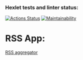 ### Hexlet tests and linter status:

[![Actions Status](https://github.com/polina-belyakaeva/frontend-project-11/actions/workflows/hexlet-check.yml/badge.svg)](https://github.com/polina-belyakaeva/frontend-project-11/actions)
[![Maintainability](https://api.codeclimate.com/v1/badges/65367243ffbb5a3507d0/maintainability)](https://codeclimate.com/github/polina-belyakaeva/frontend-project-11/maintainability)

# RSS App:

[RSS aggregator](https://frontend-project-11-cmyjggu7p-polinas-projects-310771d2.vercel.app)
